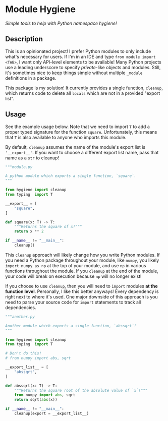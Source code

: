 # Module Hygiene
_Simple tools to help with Python namespace hygiene!_


## Description

This is an opinionated project! I prefer Python modules to only 
include what's necessary for users. If I'm in an IDE and type
`from module import <TAB>`, I want only API-level elements to 
be available! Many Python projects use a leading underscore to
specify _private_-like objects and modules. Still, it's sometimes
nice to keep things simple without multiple `_module` definitions
in a package.

This package is my solution! It currently provides a single function,
`cleanup`, which returns code to delete all `locals` which are not 
in a provided "export list".

## Usage

See the example usage below. Note that we need to import `T` to add
a proper typed signature for the function `square`. Unfortunately,
this means that `T` is also available to anyone who imports 
this module. 

By default, `cleanup` assumes 
the name of the module's export list is `'__export__'`. If you 
want to choose a different export list name, pass that name as a 
`str` to cleanup!

```python
"""module.py

A python module which exports a single function, `square`.
"""

from hygiene import cleanup
from typing  import T 

__export__ = [
    "square",
]

def square(x: T) -> T:
    """Returns the square of x!"""
    return x ** 2

if __name__ != "__main__":
    cleanup()
```

This `cleanup` approach will likely change how you write Python modules.
If you need a Python package throughout your module, like `numpy`, 
you likely `import numpy as np` at the top of your module, and use `np`
in various functions throughout the module. If you `cleanup` at the end of 
the module, your code will break on execution because `np` will no longer 
exist! 

If you choose to use `cleanup`, then you will need to `import` modules 
**at the function level**. Personally, I like this better anyways! Every 
dependency is right next to where it's used. One major downside of this 
approach is you need to parse your source code for `import` statements 
to track all dependencies. 

```python
"""another.py

Another module which exports a single function, `abssqrt`!
"""

from hygiene import cleanup
from typing  import T

# Don't do this!
# from numpy import abs, sqrt

__export_list__ = [
    "abssqrt",
]

def abssqrt(x: T) -> T:
    """Returns the square root of the absolute value of `x`!"""
    from numpy import abs, sqrt
    return sqrt(abs(x))

if __name__ != "__main__":
    cleanup(export = __export_list__)
```
